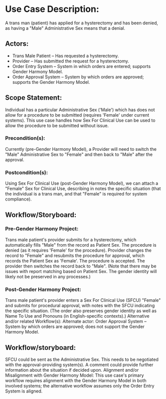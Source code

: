 # Use Case Description:
A trans man (patient) has applied for a hysterectomy and has been denied, as having a "Male" Administrative Sex means that a denial.

## Actors:
- Trans Male Patient – Has requested a hysterectomy.
- Provider – Has submitted the request for a hysterectomy.
- Order Entry System – System in which orders are entered; supports Gender Harmony Model.
- Order Approval System – System by which orders are approved; supports the Gender Harmony Model.

## Scope Statement:
Individual has a particular Administrative Sex ('Male') which has does not allow for a procedure to be submitted (requires 'Female' under current systems). This use case handles how Sex For Clinical Use can be used to allow the procedure to be submitted without issue.

### Precondition(s):
Currently (pre-Gender Harmony Model), a Provider will need to switch the "Male" Administrative Sex to "Female" and then back to "Male" after the approval.

### Postcondition(s):
Using Sex For Clinical Use (post-Gender Harmony Model), we can attach a "Female" Sex for Clinical Use, describing in notes the specific situation (that the individual is a trans man, and that "Female" is required for system compliance).

## Workflow/Storyboard:
### Pre-Gender Harmony Project:
Trans male patient's provider submits for a hysterectomy, which automatically fills "Male" from the record as Patient Sex.
The procedure is denied (as it requires 'Female' for the procedure).
Provider changes the record to "Female" and resubmits the procedure for approval, which records the Patient Sex as 'Female'. The procedure is accepted.
The provider then switches the record back to "Male".
(Note that there may be issues with report matching based on Patient Sex. The gender identity will likely not be preserved in any processes.)

### Post-Gender Harmony Project:
Trans male patient's provider enters a Sex For Clinical Use (SFCU) "Female" and submits for procedural approval, with notes with the SFCU indicating the specific situation.
(The order also preserves gender identity as well as Name To Use and Pronouns (in English-specific contexts).)
Alternative and/or related Workflow(s):
Alternate actor:
Order Approval System – System by which orders are approved; does not support the Gender Harmony Model.

## Workflow/storyboard:
SFCU could be sent as the Administrative Sex. This needs to be negotiated with the approval-providing system(s). A comment could provide further information about the situation if decided upon.
Alignment and/or Misalignment with Gender Harmony Model:
This use case's primary workflow requires alignment with the Gender Harmony Model in both involved systems; the alternative workflow assumes only the Order Entry System is aligned.
